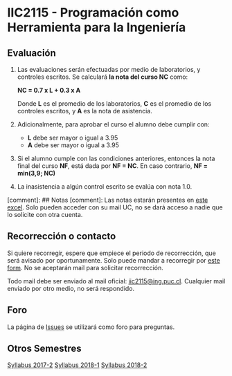 
# IIC2115 - Programación como Herramienta para la Ingeniería


## Evaluación

1. Las evaluaciones serán efectuadas por medio de laboratorios, 
y controles escritos. Se calculará **la nota del curso NC** como:

    **NC = 0.7 x L + 0.3 x A**

    Donde **L** es el promedio de los laboratorios, **C** es el promedio de los controles escritos, y **A** es la nota de asistencia.

1.  Adicionalmente, para aprobar el curso el alumno debe cumplir con:
    - **L** debe ser mayor o igual a 3.95
    - **A** debe ser mayor o igual a 3.95
1. Si el alumno cumple con las condiciones anteriores, entonces la nota final del curso **NF**, está dada por **NF = NC**. En caso contrario, **NF = min(3,9; NC)**
1. La inasistencia a algún control escrito se evalúa con nota 1.0.

[comment]: ## Notas
[comment]: Las notas estarán presentes en [este excel](https://docs.google.com/spreadsheets/d/17EbIywgoqxOfNTFgjCl7VYKWJ6qMtBW4wI1qNl0OsMo/edit?usp=sharing). Solo pueden acceder con su mail UC, no se dará acceso a nadie que lo solicite con otra cuenta.

## Recorrección o contacto

Si quiere recorregir, espere que empiece el periodo de recorrección, que será avisado por oportunamente. Solo puede mandar a recorregir por [este form](https://goo.gl/forms/31MDLa2AGLoMAHI62). No se aceptarán mail para solicitar recorrección.

Todo mail debe ser enviado al mail oficial: iic2115@ing.puc.cl. Cualquier mail enviado por otro medio, no será respondido.

## Foro

La página de [Issues](../../issues) se utilizará como foro para preguntas.

## Otros Semestres

[Syllabus 2017-2](https://github.com/IIC2115/Syllabus-2017-2)
[Syllabus 2018-1](https://github.com/IIC2115/Syllabus-2018-1)
[Syllabus 2018-2](https://github.com/IIC2115/Syllabus-2018-2)
